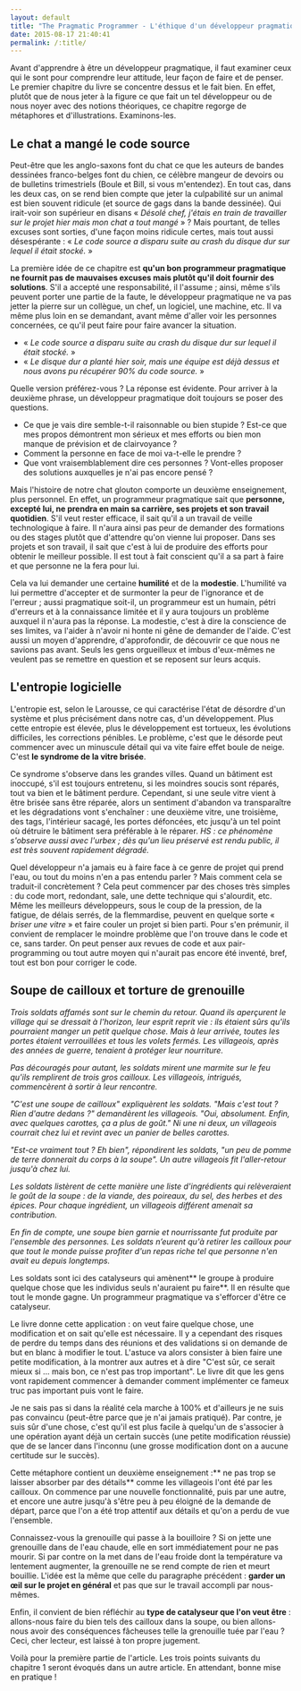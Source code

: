 ```yaml
---
layout: default
title: "The Pragmatic Programmer - L'éthique d'un développeur pragmatique 1"
date: 2015-08-17 21:40:41
permalink: /:title/
---
```

Avant d'apprendre à être un développeur pragmatique, il faut examiner ceux qui le sont pour comprendre leur attitude, leur façon de faire et de penser. Le premier chapitre du livre se concentre dessus et le fait bien. En effet, plutôt que de nous jeter à la figure ce que fait un tel développeur ou de nous noyer avec des notions théoriques, ce chapitre regorge de métaphores et d'illustrations. Examinons-les.

<!--excerpt-->

## Le chat a mangé le code source

Peut-être que les anglo-saxons font du chat ce que les auteurs de bandes dessinées franco-belges font du chien, ce célèbre mangeur de devoirs ou de bulletins trimestriels (Boule et Bill, si vous m'entendez). En tout cas, dans les deux cas, on se rend bien compte que jeter la culpabilité sur un animal est bien souvent ridicule (et source de gags dans la bande dessinée). Qui irait-voir son supérieur en disans « *Désolé chef, j'étais en train de travailler sur le projet hier mais mon chat a tout mangé* » ? Mais pourtant, de telles excuses sont sorties, d'une façon moins ridicule certes, mais tout aussi désespérante : « *Le code source a disparu suite au crash du disque dur sur lequel il était stocké.* »

La première idée de ce chapitre est **qu'un bon programmeur pragmatique ne fournit pas de mauvaises excuses mais plutôt qu'il doit fournir des solutions**. S'il a accepté une responsabilité, il l'assume ; ainsi, même s'ils peuvent porter une partie de la faute, le développeur pragmatique ne va pas jetter la pierre sur un collègue, un chef, un logiciel, une machine, etc. Il va même plus loin en se demandant, avant même d'aller voir les personnes concernées, ce qu'il peut faire pour faire avancer la situation.

*   « *Le code source a disparu suite au crash du disque dur sur lequel il était stocké.* »
*   « *Le disque dur a planté hier soir, mais une équipe est déjà dessus et nous avons pu récupérer 90% du code source.* »

Quelle version préférez-vous ? La réponse est évidente. Pour arriver à la deuxième phrase, un développeur pragmatique doit toujours se poser des questions.

*   Ce que je vais dire semble-t-il raisonnable ou bien stupide ? Est-ce que mes propos démontrent mon sérieux et mes efforts ou bien mon manque de prévision et de clairvoyance ?
*   Comment la personne en face de moi va-t-elle le prendre ?
*   Que vont vraisemblablement dire ces personnes ? Vont-elles proposer des solutions auxquelles je n'ai pas encore pensé ?

Mais l'histoire de notre chat glouton comporte un deuxième enseignement, plus personnel. En effet, un programmeur pragmatique sait que **personne, excepté lui, ne prendra en main sa carrière, ses projets et son travail quotidien**. S'il veut rester efficace, il sait qu'il a un travail de veille technologique à faire. Il n'aura ainsi pas peur de demander des formations ou des stages plutôt que d'attendre qu'on vienne lui proposer. Dans ses projets et son travail, il sait que c'est à lui de produire des efforts pour obtenir le meilleur possible. Il est tout à fait conscient qu'il a sa part à faire et que personne ne la fera pour lui.

Cela va lui demander une certaine **humilité** et de la **modestie**. L'humilité va lui permettre d'accepter et de surmonter la peur de l'ignorance et de l'erreur ; aussi pragmatique soit-il, un programmeur est un humain, pétri d'erreurs et à la connaissance limitée et il y aura toujours un problème auxquel il n'aura pas la réponse. La modestie, c'est à dire la conscience de ses limites, va l'aider à n'avoir ni honte ni gêne de demander de l'aide. C'est aussi un moyen d'apprendre, d'approfondir, de découvrir ce que nous ne savions pas avant. Seuls les gens orgueilleux et imbus d'eux-mêmes ne veulent pas se remettre en question et se reposent sur leurs acquis.

## L'entropie logicielle

L'entropie est, selon le Larousse, ce qui caractérise l'état de désordre d'un système et plus précisément dans notre cas, d'un développement. Plus cette entropie est élevée, plus le développement est tortueux, les évolutions difficiles, les corrections pénibles. Le problème, c'est que le désorde peut commencer avec un minuscule détail qui va vite faire effet boule de neige. C'est **le syndrome de la vitre brisée**.

Ce syndrome s'observe dans les grandes villes. Quand un bâtiment est inoccupé, s'il est toujours entretenu, si les moindres soucis sont réparés, tout va bien et le bâtiment perdure. Cependant, si une seule vitre vient à être brisée sans être réparée, alors un sentiment d'abandon va transparaître et les dégradations vont s'enchaîner : une deuxième vitre, une troisième, des tags, l'intérieur sacagé, les portes défoncées, etc jusqu'à un tel point où détruire le bâtiment sera préférable à le réparer. *HS : ce phénomène s'observe aussi avec l'urbex ; dès qu'un lieu préservé est rendu public, il est très souvent rapidement dégradé.*

Quel développeur n'a jamais eu à faire face à ce genre de projet qui prend l'eau, ou tout du moins n'en a pas entendu parler ? Mais comment cela se traduit-il concrètement ? Cela peut commencer par des choses très simples : du code mort, redondant, sale, une dette technique qui s'alourdit, etc. Même les meilleurs développeurs, sous le coup de la pression, de la fatigue, de délais serrés, de la flemmardise, peuvent en quelque sorte « *briser une vitre* » et faire couler un projet si bien parti. Pour s'en prémunir, il convient de remplacer le moindre problème que l'on trouve dans le code et ce, sans tarder. On peut penser aux revues de code et aux pair-programming ou tout autre moyen qui n'aurait pas encore été inventé, bref, tout est bon pour corriger le code.

## Soupe de cailloux et torture de grenouille

*Trois soldats affamés sont sur le chemin du retour. Quand ils aperçurent le village qui se dressait à l'horizon, leur esprit reprit vie : ils étaient sûrs qu'ils pourraient manger un petit quelque chose. Mais à leur arrivée, toutes les portes étaient verrouillées et tous les volets fermés. Les villageois, après des années de guerre, tenaient à protéger leur nourriture.*

*Pas découragés pour autant, les soldats mirent une marmite sur le feu qu'ils remplirent de trois gros cailloux. Les villageois, intrigués, commencèrent à sortir à leur rencontre.*

*"C'est une soupe de cailloux" expliquèrent les soldats. "Mais c'est tout ? Rien d'autre dedans ?" demandèrent les villageois. "Oui, absolument. Enfin, avec quelques carottes, ça a plus de goût." Ni une ni deux, un villageois courrait chez lui et revint avec un panier de belles carottes.*

*"Est-ce vraiment tout ? Eh bien", répondirent les soldats, "un peu de pomme de terre donnerait du corps à la soupe". Un autre villageois fit l'aller-retour jusqu'à chez lui.*

*Les soldats listèrent de cette manière une liste d'ingrédients qui relèveraient le goût de la soupe : de la viande, des poireaux, du sel, des herbes et des épices. Pour chaque ingrédient, un villageois différent amenait sa contribution.*

*En fin de compte, une soupe bien garnie et nourrissante fut produite par l'ensemble des personnes. Les soldats n’eurent qu'à retirer les cailloux pour que tout le monde puisse profiter d'un repas riche tel que personne n'en avait eu depuis longtemps.*

Les soldats sont ici des catalyseurs qui amènent** le groupe à produire quelque chose que les individus seuls n'auraient pu faire**. Il en résulte que tout le monde gagne. Un programmeur pragmatique va s'efforcer d'être ce catalyseur.

Le livre donne cette application : on veut faire quelque chose, une modification et on sait qu'elle est nécessaire. Il y a cependant des risques de perdre du temps dans des réunions et des validations si on demande de but en blanc à modifier le tout. L'astuce va alors consister à bien faire une petite modification, à la montrer aux autres et à dire "C'est sûr, ce serait mieux si ... mais bon, ce n'est pas trop important". Le livre dit que les gens vont rapidement commencer à demander comment implémenter ce fameux truc pas important puis vont le faire.

Je ne sais pas si dans la réalité cela marche à 100% et d'ailleurs je ne suis pas convaincu (peut-être parce que je n'ai jamais pratiqué). Par contre, je suis sûr d'une chose, c'est qu'il est plus facile à quelqu'un de s'associer à une opération ayant déjà un certain succès (une petite modification réussie) que de se lancer dans l'inconnu (une grosse modification dont on a aucune certitude sur le succès).

Cette métaphore contient un deuxième enseignement :** ne pas trop se laisser absorber par des détails** comme les villageois l'ont été par les cailloux. On commence par une nouvelle fonctionnalité, puis par une autre, et encore une autre jusqu'à s'être peu à peu éloigné de la demande de départ, parce que l'on a été trop attentif aux détails et qu'on a perdu de vue l'ensemble.

Connaissez-vous la grenouille qui passe à la bouilloire ? Si on jette une grenouille dans de l'eau chaude, elle en sort immédiatement pour ne pas mourir. Si par contre on la met dans de l'eau froide dont la température va lentement augmenter, la grenouille ne se rend compte de rien et meurt bouillie. L'idée est la même que celle du paragraphe précédent : **garder un œil sur le projet en général** et pas que sur le travail accompli par nous-mêmes.

Enfin, il convient de bien réfléchir au **type de catalyseur que l'on veut être** : allons-nous faire du bien tels des cailloux dans la soupe, ou bien allons-nous avoir des conséquences fâcheuses telle la grenouille tuée par l'eau ? Ceci, cher lecteur, est laissé à ton propre jugement.

Voilà pour la première partie de l'article. Les trois points suivants du chapitre 1 seront évoqués dans un autre article. En attendant, bonne mise en pratique !
